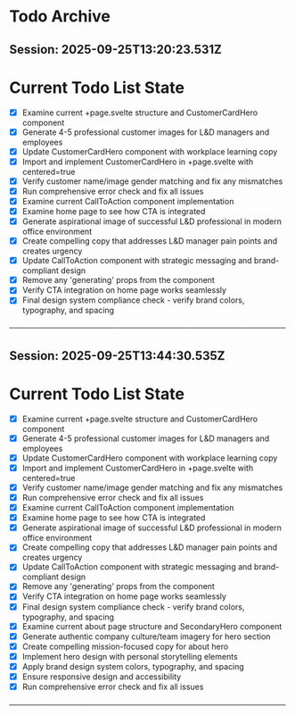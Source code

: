 # Todo Archive


## Session: 2025-09-25T13:20:23.531Z

<!-- DO NOT EDIT - Managed by todo_list tool -->
<!-- Updated: 2025-09-25T13:17:15.362Z -->

# Current Todo List State

- [x] Examine current +page.svelte structure and CustomerCardHero component
- [x] Generate 4-5 professional customer images for L&D managers and employees
- [x] Update CustomerCardHero component with workplace learning copy
- [x] Import and implement CustomerCardHero in +page.svelte with centered=true
- [x] Verify customer name/image gender matching and fix any mismatches
- [x] Run comprehensive error check and fix all issues
- [x] Examine current CallToAction component implementation
- [x] Examine home page to see how CTA is integrated
- [x] Generate aspirational image of successful L&D professional in modern office environment
- [x] Create compelling copy that addresses L&D manager pain points and creates urgency
- [x] Update CallToAction component with strategic messaging and brand-compliant design
- [x] Remove any 'generating' props from the component
- [x] Verify CTA integration on home page works seamlessly
- [x] Final design system compliance check - verify brand colors, typography, and spacing

──────────────────────────────────────────────────

## Session: 2025-09-25T13:44:30.535Z

<!-- DO NOT EDIT - Managed by todo_list tool -->
<!-- Updated: 2025-09-25T13:23:36.875Z -->

# Current Todo List State

- [x] Examine current +page.svelte structure and CustomerCardHero component
- [x] Generate 4-5 professional customer images for L&D managers and employees
- [x] Update CustomerCardHero component with workplace learning copy
- [x] Import and implement CustomerCardHero in +page.svelte with centered=true
- [x] Verify customer name/image gender matching and fix any mismatches
- [x] Run comprehensive error check and fix all issues
- [x] Examine current CallToAction component implementation
- [x] Examine home page to see how CTA is integrated
- [x] Generate aspirational image of successful L&D professional in modern office environment
- [x] Create compelling copy that addresses L&D manager pain points and creates urgency
- [x] Update CallToAction component with strategic messaging and brand-compliant design
- [x] Remove any 'generating' props from the component
- [x] Verify CTA integration on home page works seamlessly
- [x] Final design system compliance check - verify brand colors, typography, and spacing
- [x] Examine current about page structure and SecondaryHero component
- [x] Generate authentic company culture/team imagery for hero section
- [x] Create compelling mission-focused copy for about hero
- [x] Implement hero design with personal storytelling elements
- [x] Apply brand design system colors, typography, and spacing
- [x] Ensure responsive design and accessibility
- [x] Run comprehensive error check and fix all issues

──────────────────────────────────────────────────

